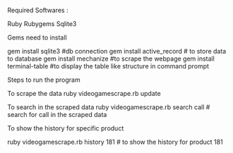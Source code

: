 Required Softwares :

Ruby
Rubygems
Sqlite3

Gems need to install

gem install sqlite3 #db connection
gem install active_record # to store data to database
gem install mechanize #to scrape the webpage
gem install terminal-table #to display the table like structure in command prompt


Steps to run the program

To scrape the data
ruby videogamescrape.rb update 

To search in the scraped data
ruby videogamescrape.rb search call # search for call in the scraped data

To show the history for specific product

ruby videogamescrape.rb history 181 # to show the history for product 181